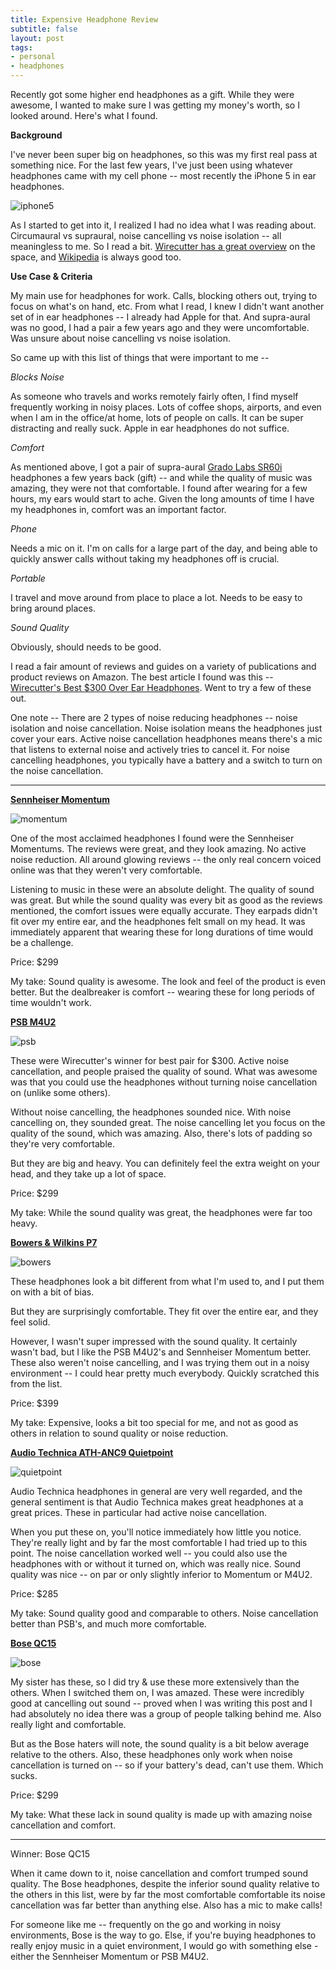 ```yaml
---
title: Expensive Headphone Review
subtitle: false
layout: post
tags:
- personal
- headphones
---
```


Recently got some higher end headphones as a gift. While they were awesome, I wanted to make sure I was getting my money's worth, so I looked around. Here's what I found.

**Background**

I've never been super big on headphones, so this was my first real pass at something nice. For the last few years, I've just been using whatever headphones came with my cell phone -- most recently the iPhone 5 in ear headphones.

![iphone5](/images/iphone.jpg)

As I started to get into it, I realized I had no idea what I was reading about. Circumaural vs supraural, noise cancelling vs noise isolation -- all meaningless to me. So I read a bit. [Wirecutter has a great overview](http://thewirecutter.com/reviews/which-headphones-should-i-get/) on the space, and [Wikipedia](http://en.wikipedia.org/wiki/Headphones#Types) is always good too.

**Use Case & Criteria**

My main use for headphones for work. Calls, blocking others out, trying to focus on what's on hand, etc. From what I read, I knew I didn't want another set of in ear headphones -- I already had Apple for that. And supra-aural was no good, I had a pair a few years ago and they were uncomfortable. Was unsure about noise cancelling vs noise isolation. 

So came up with this list of things that were important to me -- 

*Blocks Noise*

As someone who travels and works remotely fairly often, I find myself frequently working in noisy places. Lots of coffee shops, airports, and even when I am in the office/at home, lots of people on calls. It can be super distracting and really suck. Apple in ear headphones do not suffice. 

*Comfort*

As mentioned above, I got a pair of supra-aural [Grado Labs SR60i](http://amzn.to/1fc0DB5) headphones a few years back (gift) -- and while the quality of music was amazing, they were not that comfortable. I found after wearing for a few hours, my ears would start to ache. Given the long amounts of time I have my headphones in, comfort was an important factor.   

*Phone*

Needs a mic on it. I'm on calls for a large part of the day, and being able to quickly answer calls without taking my headphones off is crucial.

*Portable*

I travel and move around from place to place a lot. Needs to be easy to bring around places. 

*Sound Quality*

Obviously, should needs to be good. 

I read a fair amount of reviews and guides on a variety of publications and product reviews on Amazon. The best article I found was this -- [Wirecutter's Best $300 Over Ear Headphones](http://thewirecutter.com/reviews/best-300ish-headphone/). Went to try a few of these out.

One note -- There are 2 types of noise reducing headphones -- noise isolation and noise cancellation. Noise isolation means the headphones just cover your ears. Active noise cancellation headphones means there's a mic that listens to external noise and actively tries to cancel it. For noise cancelling headphones, you typically have a battery and a switch to turn on the noise cancellation.

<hr>

**[Sennheiser Momentum](http://amzn.to/1fc1H80)**

![momentum](/images/sennheiser.jpg)

One of the most acclaimed headphones I found were the Sennheiser Momentums. The reviews were great, and they look amazing. No active noise reduction. All around glowing reviews -- the only real concern voiced online was that they weren't very comfortable. 

Listening to music in these were an absolute delight. The quality of sound was great. But while the sound quality was every bit as good as the reviews mentioned, the comfort issues were equally accurate. They earpads didn't fit over my entire ear, and the headphones felt small on my head. It was immediately apparent that wearing these for long durations of time would be a challenge.

Price: $299

My take: Sound quality is awesome. The look and feel of the product is even better. But the dealbreaker is comfort -- wearing these for long periods of time wouldn't work.

**[PSB M4U2](http://amzn.to/1fc2rKk)**

![psb](/images/psb.jpg)

These were Wirecutter's winner for best pair for $300. Active noise cancellation, and people praised the quality of sound. What was awesome was that you could use the headphones without turning noise cancellation on (unlike some others).

Without noise cancelling, the headphones sounded nice. With noise cancelling on, they sounded great. The noise cancelling let you focus on the quality of the sound, which was amazing. Also, there's lots of padding so they're very comfortable. 

But they are big and heavy. You can definitely feel the extra weight on your head, and they take up a lot of space. 

Price: $299

My take: While the sound quality was great, the headphones were far too heavy.   

**[Bowers & Wilkins P7](http://amzn.to/1cXfGLs)**

![bowers](/images/bowers.jpg)

These headphones look a bit different from what I'm used to, and I put them on with a bit of bias. 

But they are surprisingly comfortable. They fit over the entire ear, and they feel solid.

However, I wasn't super impressed with the sound quality. It certainly wasn't bad, but I like the PSB M4U2's and Sennheiser Momentum better. These also weren't noise cancelling, and I was trying them out in a noisy environment -- I could hear pretty much everybody. Quickly scratched this from the list. 

Price: $399

My take: Expensive, looks a bit too special for me, and not as good as others in relation to sound quality or noise reduction. 

**[Audio Technica ATH-ANC9 Quietpoint](http://amzn.to/1duompf)**

![quietpoint](/images/audiotechnica.jpg)

Audio Technica headphones in general are very well regarded, and the general sentiment is that Audio Technica makes great headphones at a great prices. These in particular had active noise cancellation.

When you put these on, you'll notice immediately how little you notice. They're really light and by far the most comfortable I had tried up to this point. The noise cancellation worked well -- you could also use the headphones with or without it turned on, which was really nice. Sound quality was nice -- on par or only slightly inferior to Momentum or M4U2.

Price: $285

My take: Sound quality good and comparable to others. Noise cancellation better than PSB's, and much more comfortable. 

**[Bose QC15](http://amzn.to/1lO5KFa)**

![bose](/images/bose.jpg)

My sister has these, so I did try & use these more extensively than the others. When I switched them on, I was amazed. These were incredibly good at cancelling out sound -- proved when I was writing this post and I had absolutely no idea there was a group of people talking behind me. Also really light and comfortable.

But as the Bose haters will note, the sound quality is a bit below average relative to the others. Also, these headphones only work when noise cancellation is turned on -- so if your battery's dead, can't use them. Which sucks. 

Price: $299

My take: What these lack in sound quality is made up with amazing noise cancellation and comfort. 

<hr>

Winner: Bose QC15

When it came down to it, noise cancellation and comfort trumped sound quality. The Bose headphones, despite the inferior sound quality relative to the others in this list, were by far the most comfortable comfortable its noise cancellation was far better than anything else. Also has a mic to make calls! 

For someone like me -- frequently on the go and working in noisy environments, Bose is the way to go. Else, if you're buying headphones to really enjoy music in a quiet environment, I would go with something else - either the Sennheiser Momentum or PSB M4U2. 